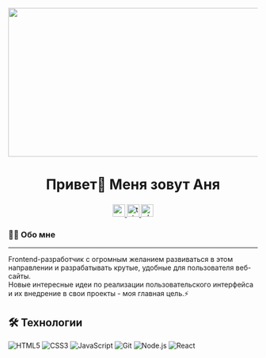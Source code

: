 <br clear="both">

<div align="center">
  <img height="300" width="600" src='https://i.giphy.com/media/v1.Y2lkPTc5MGI3NjExMHp1dmt1eGpzbmx0d2t0OWQwYjR6YmhjY2xuaHVsamY3dWMzbHRvdSZlcD12MV9pbnRlcm5hbF9naWZfYnlfaWQmY3Q9Zw/LMcB8XospGZO8UQq87/giphy.gif'/>
</div>

###

<h1 align="center">Привет👋 Меня зовут Аня</h1>

###

<div align="center">
  <a href="mailto:annaseryseva523@gmail.com" target="_blank">
    <img src="https://img.shields.io/static/v1?message=Gmail&logo=gmail&label=&color=FF0000&logoColor=white&labelColor=&style=for-the-badge" height="25" alt="mail logo"  />
  </a>
  <a href="https://t.me/nusya_1" target="_blank">
    <img src="https://img.shields.io/static/v1?message=Telegram&logo=telegram&label=&color=1E90FF&logoColor=white&labelColor=&style=for-the-badge" height="25" alt="telegram logo"  />
  </a>
  <a href="https://vk.com/serysheva_a" target="_blank">
    <img src="https://img.shields.io/static/v1?message=Vkontakte &logo=vk&label=&color=0000FF&logoColor=white&labelColor=&style=for-the-badge" height="25" alt="vk logo"  />
  </a>
</div>


### 👩‍💻  Обо мне
---
<p align="left">Frontend-разработчик с огромным желанием развиваться в этом направлении и разрабатывать крутые, удобные для пользователя веб-сайты.<br>Новые интересные идеи по реализации пользовательского интерфейса и их внедрение в свои проекты - моя главная цель.⚡</p>


## 🛠️ Технологии

![HTML5](https://img.shields.io/badge/-HTML5-E34F26?style=flat&logo=html5&logoColor=white)
![CSS3](https://img.shields.io/badge/-CSS3-1572B6?style=flat&logo=css3&logoColor=white)
![JavaScript](https://img.shields.io/badge/-JavaScript-F7DF1E?style=flat&logo=javascript&logoColor=black)
![Git](https://img.shields.io/badge/-Git-F05032?style=flat&logo=git&logoColor=white)
![Node.js](https://img.shields.io/badge/-Node.js-339933?style=flat&logo=node.js&logoColor=white)
![React](https://img.shields.io/badge/-React-61DAFB?style=flat&logo=react&logoColor=black)

###

<div align="center">
  <!-- <img src="https://github-readme-stats.vercel.app/api?username=AnyaLap&hide_title=false&hide_rank=false&show_icons=true&include_all_commits=true&count_private=true&disable_animations=false&theme=dracula&locale=en&hide_border=false&order=1" height="150" alt="stats graph"  /> -->
</div>

###